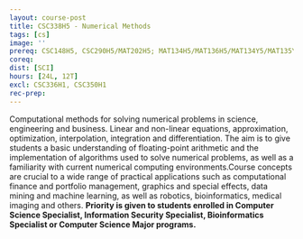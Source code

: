 ```yaml
---
layout: course-post
title: CSC338H5 - Numerical Methods
tags: [cs]
image: ''
prereq: CSC148H5, CSC290H5/MAT202H5; MAT134H5/MAT136H5/MAT134Y5/MAT135Y5/MAT137Y5/MAT157Y5/MAT233H5, MAT223H5/MAT240H5; CSC263H5/1.0 MAT credit at the 200+ level.
coreq: 
dist: [SCI]
hours: [24L, 12T]
excl: CSC336H1, CSC350H1
rec-prep: 
---
```


Computational methods for solving numerical problems in science, engineering and business. Linear and non-linear equations, approximation, optimization, interpolation, integration and differentiation. The aim is to give students a basic understanding of floating-point arithmetic and the implementation of algorithms used to solve numerical problems, as well as a familiarity with current numerical computing environments.Course concepts are crucial to a wide range of practical applications such as computational finance and portfolio management, graphics and special effects, data mining and machine learning, as well as robotics, bioinformatics, medical imaging and others. **Priority is given to students enrolled in Computer Science Specialist, Information Security Specialist, Bioinformatics Specialist or Computer Science Major programs.**
